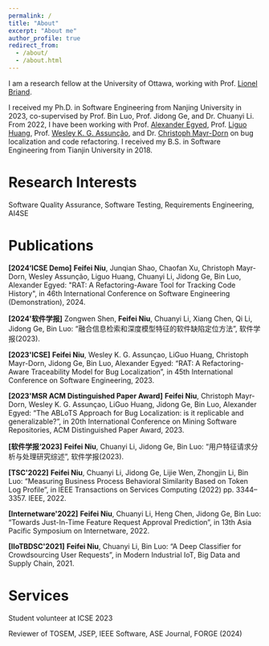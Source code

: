 ```yaml
---
permalink: /
title: "About"
excerpt: "About me"
author_profile: true
redirect_from: 
  - /about/
  - /about.html
---
```

I am a research fellow at the University of Ottawa, working with Prof. [Lionel Briand](https://www.lbriand.info).

I received my Ph.D. in Software Engineering from Nanjing University in 2023, co-supervised by Prof. Bin Luo, Prof. Jidong Ge, and Dr. Chuanyi Li. From 2022, I have been working with Prof. [Alexander Egyed](http://140.78.115.16/alexander.egyed/), Prof. [Liguo Huang](https://s2.smu.edu/~lghuang/), Prof. [Wesley K. G. Assunção](https://wesleyklewerton.github.io), and Dr. [Christoph Mayr-Dorn](https://christophdorn.wordpress.com) on bug localization and code refactoring. I received my B.S. in Software Engineering from Tianjin University in 2018.

Research Interests
======
Software Quality Assurance, Software Testing, Requirements Engineering, AI4SE

Publications
======
**[2024‘ICSE Demo]** **Feifei Niu**, Junqian Shao, Chaofan Xu, Christoph Mayr-Dorn, Wesley Assunção, Liguo Huang, Chuanyi Li, Jidong Ge, Bin Luo, Alexander Egyed: "RAT: A Refactoring-Aware Tool for Tracking Code History", in 46th International Conference on Software Engineering (Demonstration), 2024.

**[2024'软件学报]** Zongwen Shen, **Feifei Niu**, Chuanyi Li, Xiang Chen, Qi Li, Jidong Ge, Bin Luo: “融合信息检索和深度模型特征的软件缺陷定位方法”, 软件学报(2023).

**[2023'ICSE]** **Feifei Niu**, Wesley K. G. Assunçao, LiGuo Huang, Christoph Mayr-Dorn, Jidong Ge, Bin Luo, Alexander Egyed: “RAT: A Refactoring-Aware Traceability Model for Bug Localization”, in 45th International Conference on Software Engineering, 2023.

**[2023'MSR ACM Distinguished Paper Award]** **Feifei Niu**, Christoph Mayr-Dorn, Wesley K. G. Assunçao, LiGuo Huang, Jidong Ge, Bin Luo, Alexander Egyed: “The ABLoTS Approach for Bug Localization: is it replicable and generalizable?”, in 20th International Conference on Mining Software Repositories, ACM Distinguished Paper Award, 2023.

**[软件学报‘2023]** **Feifei Niu**, Chuanyi Li, Jidong Ge, Bin Luo: “用户特征请求分析与处理研究综述”, 软件学报(2023).

**[TSC'2022]** **Feifei Niu**, Chuanyi Li, Jidong Ge, Lijie Wen, Zhongjin Li, Bin Luo: “Measuring Business Process Behavioral Similarity Based on Token Log Profile”, in IEEE Transactions on Services Computing (2022) pp. 3344–3357. IEEE, 2022.

**[Internetware'2022]** **Feifei Niu**, Chuanyi Li, Heng Chen, Jidong Ge, Bin Luo: “Towards Just-In-Time Feature Request Approval Prediction”, in 13th Asia Pacific Symposium on Internetware, 2022.

**[IIoTBDSC'2021]** **Feifei Niu**, Chuanyi Li, Bin Luo: “A Deep Classifier for Crowdsourcing User Requests”, in Modern Industrial IoT, Big Data and Supply Chain, 2021.

Services
======
Student volunteer at ICSE 2023

Reviewer of TOSEM, JSEP, IEEE Software, ASE Journal, FORGE (2024)
